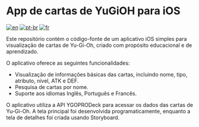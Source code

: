 # App de cartas de YuGiOH para iOS
[![en](https://img.shields.io/badge/lang-en-red.svg)](https://github.com/filipemsilv4/YuGiOH-Cards-iOS-App/blob/master/README.md)
[![pt-br](https://img.shields.io/badge/lang-pt--br-green.svg)](https://github.com/filipemsilv4/YuGiOH-Cards-iOS-App/blob/master/README.pt-br.md)
[![fr](https://img.shields.io/badge/lang-fr-yellow.svg)](https://github.com/filipemsilv4/YuGiOH-Cards-iOS-App/blob/master/README.fr.md)


Este repositório contém o código-fonte de um aplicativo iOS simples para visualização de cartas de Yu-Gi-Oh, criado com propósito educacional e de aprendizado.

O aplicativo oferece as seguintes funcionalidades:
- Visualização de informações básicas das cartas, incluindo nome, tipo, atributo, nível, ATK e DEF.
- Pesquisa de cartas por nome.
- Suporte aos idiomas Inglês, Português e Francês.

O aplicativo utiliza a API YGOPRODeck para acessar os dados das cartas de Yu-Gi-Oh. A tela principal foi desenvolvida programaticamente, enquanto a tela de detalhes foi criada usando Storyboard.
